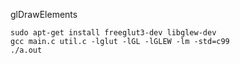 glDrawElements

```
sudo apt-get install freeglut3-dev libglew-dev
gcc main.c util.c -lglut -lGL -lGLEW -lm -std=c99
./a.out
```
